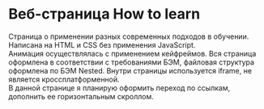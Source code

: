 # Веб-страница How to learn
Страница о применении разных современных подходов в обучении. Написана на HTML и CSS без применения JavaScript.  
Анимация осуществлялась с применением кейфреймов. Вся страница оформлена в соответствии с требованиями БЭМ, файловая структура оформлена по БЭМ Nested. Внутри страницы используется iframe, не является кроссплатформенной.  
В данной странице я планирую оформить переход по ссылкам, дополнить ее горизонтальным скроллом.
